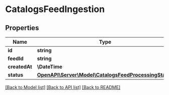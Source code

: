 # CatalogsFeedIngestion

## Properties
Name | Type | Description | Notes
------------ | ------------- | ------------- | -------------
**id** | **string** |  | 
**feedId** | **string** |  | 
**createdAt** | **\DateTime** |  | 
**status** | [**OpenAPI\Server\Model\CatalogsFeedProcessingStatus**](CatalogsFeedProcessingStatus.md) |  | 

[[Back to Model list]](../README.md#documentation-for-models) [[Back to API list]](../README.md#documentation-for-api-endpoints) [[Back to README]](../README.md)


